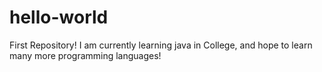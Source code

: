 # hello-world
First Repository!
I am currently learning java in College, and hope to learn many more programming languages! 
